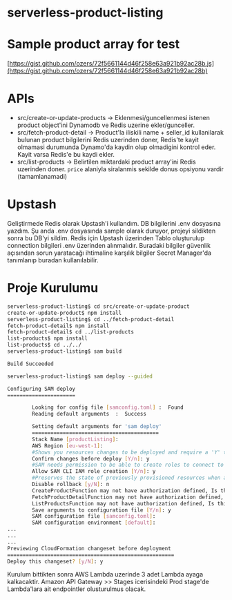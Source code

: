 # serverless-product-listing

# Sample product array for test
[https://gist.github.com/ozers/72f5661144d46f258e63a921b92ac28b.js](https://gist.github.com/ozers/72f5661144d46f258e63a921b92ac28b)

# APIs 
* src/create-or-update-products -> Eklenmesi/guncellenmesi istenen product object'ini Dynamodb ve Redis uzerine ekler/gunceller.
* src/fetch-product-detail -> Product'la iliskili name + seller_id kullanilarak bulunan product bilgilerini Redis uzerinden doner, Redis'te kayit olmamasi durumunda Dynamo'da kaydin olup olmadigini kontrol eder. Kayit varsa Redis'e bu kaydi ekler.
* src/list-products -> Belirtilen miktardaki product array'ini Redis uzerinden doner. `price` alaniyla siralanmis sekilde donus opsiyonu vardir (tamamlanamadi)

# Upstash
Geliştirmede Redis olarak Upstash'i kullandım. DB bilgilerini .env dosyasına yazdım. Şu anda .env dosyasında sample olarak duruyor, projeyi sildikten sonra bu DB'yi sildim. Redis için Upstash üzerinden Tablo oluşturulup connection bilgileri .env üzerinden alınmalıdır.
Buradaki bilgiler güvenlik açısından sorun yaratacağı ihtimaline karşılık bilgiler Secret Manager'da tanımlanıp buradan kullanılabilir.

# Proje Kurulumu

```bash
serverless-product-listing$ cd src/create-or-update-product
create-or-update-product$ npm install
serverless-product-listing$ cd ../fetch-product-detail
fetch-product-detail$ npm install
fetch-product-detail$ cd ../list-products
list-products$ npm install
list-products$ cd ../../
serverless-product-listing$ sam build

Build Succeeded

serverless-product-listing$ sam deploy --guided

Configuring SAM deploy
======================

        Looking for config file [samconfig.toml] :  Found
        Reading default arguments  :  Success

        Setting default arguments for 'sam deploy'
        =========================================
        Stack Name [productListing]: 
        AWS Region [eu-west-1]: 
        #Shows you resources changes to be deployed and require a 'Y' to initiate deploy
        Confirm changes before deploy [Y/n]: y
        #SAM needs permission to be able to create roles to connect to the resources in your template
        Allow SAM CLI IAM role creation [Y/n]: y
        #Preserves the state of previously provisioned resources when an operation fails
        Disable rollback [y/N]: n
        CreateProductFunction may not have authorization defined, Is this okay? [y/N]: y
        FetchProductDetailFunction may not have authorization defined, Is this okay? [y/N]: y
        ListProductsFunction may not have authorization defined, Is this okay? [y/N]: y
        Save arguments to configuration file [Y/n]: y
        SAM configuration file [samconfig.toml]: 
        SAM configuration environment [default]: 
...
...
...
Previewing CloudFormation changeset before deployment
======================================================
Deploy this changeset? [y/N]: y

```
Kurulum bittikten sonra
AWS Lambda uzerinde 3 adet Lambda ayaga kalkacaktir.
Amazon API Gateway >> Stages icerisindeki Prod stage'de Lambda'lara ait endpointler olusturulmus olacak.
